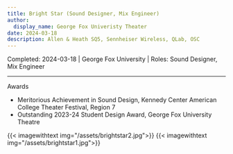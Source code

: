 ```yaml
---
title: Bright Star (Sound Designer, Mix Engineer)
author:
  display_name: George Fox Univeristy Theater
date: 2024-03-18
description: Allen & Heath SQ5, Sennheiser Wireless, QLab, OSC
---
```

Completed: 2024-03-18 | George Fox University | Roles: Sound Designer, Mix Engineer

---
Awards
* Meritorious Achievement in Sound Design, Kennedy Center American College Theater Festival, Region 7
* Outstanding 2023-24 Student Design Award, George Fox University Theatre

{{< imagewithtext img="/assets/brightstar2.jpg">}}
{{< imagewithtext img="/assets/brightstar1.jpg">}}
